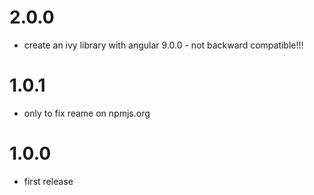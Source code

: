 # 2.0.0
- create an ivy library with angular 9.0.0 - not backward compatible!!!

# 1.0.1
- only to fix reame on npmjs.org

# 1.0.0
- first release
